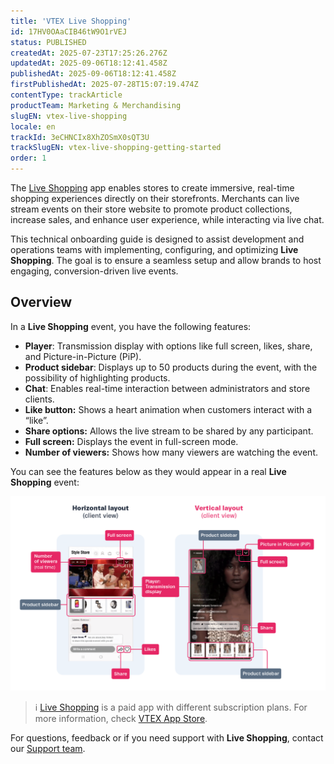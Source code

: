 ```yaml
---
title: 'VTEX Live Shopping'
id: 17HV0OAaCIB46tW9O1rVEJ
status: PUBLISHED
createdAt: 2025-07-23T17:25:26.276Z
updatedAt: 2025-09-06T18:12:41.458Z
publishedAt: 2025-09-06T18:12:41.458Z
firstPublishedAt: 2025-07-28T15:07:19.474Z
contentType: trackArticle
productTeam: Marketing & Merchandising
slugEN: vtex-live-shopping
locale: en
trackId: 3eCHNCIx8XhZOSmX0sQT3U
trackSlugEN: vtex-live-shopping-getting-started
order: 1
---
```


The [Live Shopping](https://help.vtex.com/en/tutorial/live-shopping--1cYWPIbjNMyr072sksHSVL) app enables stores to create immersive, real-time shopping experiences directly on their storefronts. Merchants can live stream events on their store website to promote product collections, increase sales, and enhance user experience, while interacting via live chat.

This technical onboarding guide is designed to assist development and operations teams with implementing, configuring, and optimizing **Live Shopping**. The goal is to ensure a seamless setup and allow brands to host engaging, conversion-driven live events.

## Overview

In a **Live Shopping** event, you have the following features:

* **Player**: Transmission display with options like full screen, likes, share, and Picture-in-Picture (PiP).
* **Product sidebar**: Displays up to 50 products during the event, with the possibility of highlighting products.
* **Chat**: Enables real-time interaction between administrators and store clients. 
* **Like button:** Shows a heart animation when customers interact with a “like”.
* **Share options:** Allows the live stream to be shared by any participant.
* **Full screen:** Displays the event in full-screen mode.
* **Number of viewers:** Shows how many viewers are watching the event.

You can see the features below as they would appear in a real **Live Shopping** event:

![article_1_overview_v2_EN](https://raw.githubusercontent.com/vtexdocs/help-center-content/refs/heads/main/docs/en/tracks/omnichannel/vtex-live-shopping-getting-started/vtex-live-shopping_1.png)

> ℹ️ [Live Shopping](https://help.vtex.com/en/tutorial/live-shopping--1cYWPIbjNMyr072sksHSVL) is a paid app with different subscription plans. For more information, check [VTEX App Store](https://apps.vtex.com/liveshopping/p).

For questions, feedback or if you need support with **Live Shopping**, contact our [Support team](https://docs.google.com/forms/d/e/1FAIpQLSf2PDBBWX2hXzw7Pa7VAn9l49CDUpI4Ug1U6yshDdas2d_Nkg/viewform).

